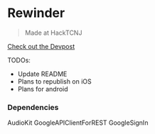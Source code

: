 # Rewinder

> Made at HackTCNJ

[Check out the Devpost](https://devpost.com/software/rewinder-oxp13n)

TODOs:
- Update README
- Plans to republish on iOS
- Plans for android

### Dependencies

AudioKit
GoogleAPIClientForREST
GoogleSignIn
 
